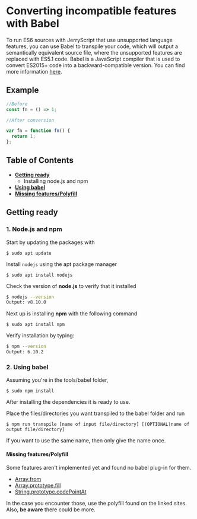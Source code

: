 # Converting incompatible features with Babel
To run ES6 sources with JerryScript that use unsupported language features, you can use Babel to transpile your code, which will output a semantically equivalent source file, where the unsupported features are replaced with ES5.1 code.
Babel is a JavaScript compiler that is used to convert ES2015+ code into a backward-compatible version. You can find more information [here](https://babeljs.io/).

## Example

```javascript
//Before
const fn = () => 1;

//After conversion

var fn = function fn() {
  return 1;
};
```
## Table of Contents
* **[Getting ready](#getting-ready)**
  * Installing node.js and npm
* **[Using babel](#using-babel)**
* **[Missing features/Polyfill](#missing-features)**

## Getting ready [](#getting-ready)

### 1. **Node.js and npm**

Start by updating the packages with

`$ sudo apt update`

Install `nodejs` using the apt package manager

`$ sudo apt install nodejs`

Check the version of **node.js** to verify that it installed

```bash
$ nodejs --version
Output: v8.10.0
```

Next up is installing **npm** with the following command

`$ sudo apt install npm`

Verify installation by typing:

```bash
$ npm --version
Output: 6.10.2
```

### 2. Using babel [](#using-babel)

Assuming you're in the tools/babel folder,

`$ sudo npm install`

After installing the dependencies it is ready to use.

Place the files/directories you want transpiled to the babel folder and run

`$ npm run transpile [name of input file/directory] [(OPTIONAL)name of output file/directory]`

If you want to use the same name, then only give the name once.

#### Missing features/Polyfill [](#missing-features)
Some features aren't implemented yet and found no babel plug-in for them.

* [Array.from](https://developer.mozilla.org/en-US/docs/Web/JavaScript/Reference/Global_Objects/Array/from)
* [Array.prototype.fill](https://developer.mozilla.org/en-US/docs/Web/JavaScript/Reference/Global_Objects/Array/fill)
* [String.prototype.codePointAt](https://developer.mozilla.org/en-US/docs/Web/JavaScript/Reference/Global_Objects/String/codePointAt)

In the case you encounter those, use the polyfill found on the linked sites. Also, **be aware** there could be more.